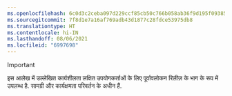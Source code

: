 ```yaml
---
ms.openlocfilehash: 6c0d3c2ceba097d229ccf85cb50c766b058ab36f9d195f093855d62a5b510abe
ms.sourcegitcommit: 7f8d1e7a16af769adb43d1877c28fdce53975db8
ms.translationtype: HT
ms.contentlocale: hi-IN
ms.lasthandoff: 08/06/2021
ms.locfileid: "6997698"
---
```

> [!IMPORTANT]
> इस आलेख में उल्लेखित कार्यशीलता लक्षित उपयोगकर्ताओं के लिए पूर्वावलोकन रिलीज़ के भाग के रूप में उपलब्ध है. सामग्री और कार्यक्षमता परिवर्तन के अधीन हैं. 
